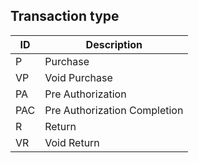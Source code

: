 ## Transaction type

| ID  | Description |
| --- | ----------- |
| P   | Purchase |
| VP  | Void Purchase |
| PA  | Pre Authorization |
| PAC | Pre Authorization Completion |
| R   | Return |
| VR  | Void Return |
